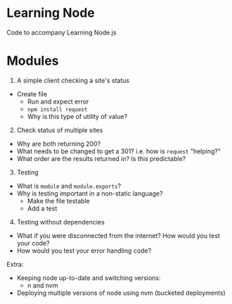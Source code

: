 # Learning Node

Code to accompany Learning Node.js

# Modules

01. A simple client checking a site's status
  * Create file
	* Run and expect error
	* `npm install request`
	* Why is this type of utility of value?

02. Check status of multiple sites
  * Why are both returning 200?
  * What needs to be changed to get a 301? i.e. how is `request` "helping?"
  * What order are the results returned in? Is this predictable?

03. Testing
  * What is `module` and `module.exports`?
  * Why is testing important in a non-static language?
	* Make the file testable
	* Add a test

04. Testing without dependencies
  * What if you were disconnected from the internet? How would you test your code?
  * How would you test your error handling code?

Extra:
* Keeping node up-to-date and switching versions:
  * n and nvm
* Deploying multiple versions of node using nvm (bucketed deployments)

